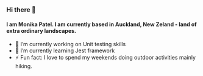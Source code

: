 ### Hi there 👋

#### I am Monika Patel. I am currently based in Auckland, New Zeland - land of extra ordinary landscapes.


- 🔭 I’m currently working on Unit testing skills 
- 🌱 I’m currently learning Jest framework
- ⚡ Fun fact: I love to spend my weekends doing outdoor activities mainly hiking.

<!--
**MonikaPatelIT/MonikaPatelIT** is a ✨ _special_ ✨ repository because its `README.md` (this file) appears on your GitHub profile.

Here are some ideas to get you started:

- 🔭 I’m currently working on ...
- 🌱 I’m currently learning ...
- 👯 I’m looking to collaborate on ...
- 🤔 I’m looking for help with ...
- 💬 Ask me about ...
- 📫 How to reach me: ...
- 😄 Pronouns: ...
- ⚡ Fun fact: ...
-->
